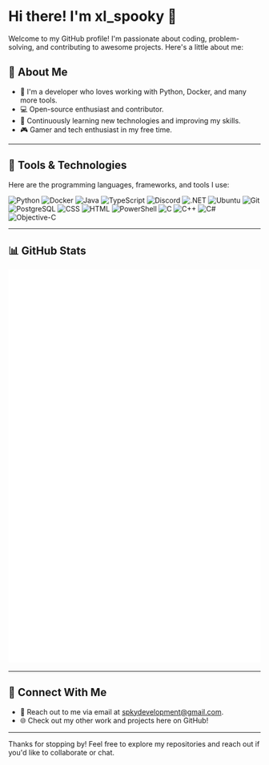 # Hi there! I'm xl_spooky 👋

Welcome to my GitHub profile! I'm passionate about coding, problem-solving, and contributing to awesome projects. Here's a little about me:

## 🌟 About Me
- 🔧 I'm a developer who loves working with Python, Docker, and many more tools.
- 💻 Open-source enthusiast and contributor.
- 🧠 Continuously learning new technologies and improving my skills.
- 🎮 Gamer and tech enthusiast in my free time.

---

## 🚀 Tools & Technologies
Here are the programming languages, frameworks, and tools I use:

![Python](https://skillicons.dev/icons?i=python)
![Docker](https://skillicons.dev/icons?i=docker)
![Java](https://skillicons.dev/icons?i=java)
![TypeScript](https://skillicons.dev/icons?i=typescript)
![Discord](https://skillicons.dev/icons?i=discord)
![.NET](https://skillicons.dev/icons?i=dotnet)
![Ubuntu](https://skillicons.dev/icons?i=ubuntu)
![Git](https://skillicons.dev/icons?i=git)
![PostgreSQL](https://skillicons.dev/icons?i=postgres)
![CSS](https://skillicons.dev/icons?i=css)
![HTML](https://skillicons.dev/icons?i=html)
![PowerShell](https://skillicons.dev/icons?i=powershell)
![C](https://skillicons.dev/icons?i=c)
![C++](https://skillicons.dev/icons?i=cpp)
![C#](https://skillicons.dev/icons?i=cs)
![Objective-C](https://skillicons.dev/icons?i=objc)

---

## 📊 GitHub Stats
![Metrics](https://raw.githubusercontent.com/xl-spooky/xl-spooky/main/github-metrics.svg)

---

## 🔗 Connect With Me
- 📧 Reach out to me via email at [spkydevelopment@gmail.com](mailto:spkydevelopment@gmail.com).
- 🌐 Check out my other work and projects here on GitHub!

---

Thanks for stopping by! Feel free to explore my repositories and reach out if you'd like to collaborate or chat.
